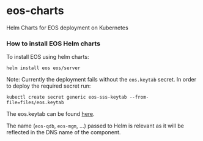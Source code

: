 # eos-charts

Helm Charts for EOS deployment on Kubernetes

### How to install EOS Helm charts

To install EOS using helm charts:

```
helm install eos eos/server
```

Note: Currently the deployment fails without the `eos.keytab` secret. In order to deploy the required secret run:

```
kubectl create secret generic eos-sss-keytab --from-file=files/eos.keytab
```

The eos.keytab can be found [here](https://github.com/sciencebox/charts/blob/master/sciencebox/files/eos.keytab).

The name (`eos-qdb`, `eos-mgm`, ...) passed to Helm is relevant as it will be reflected in the DNS name of the component.
